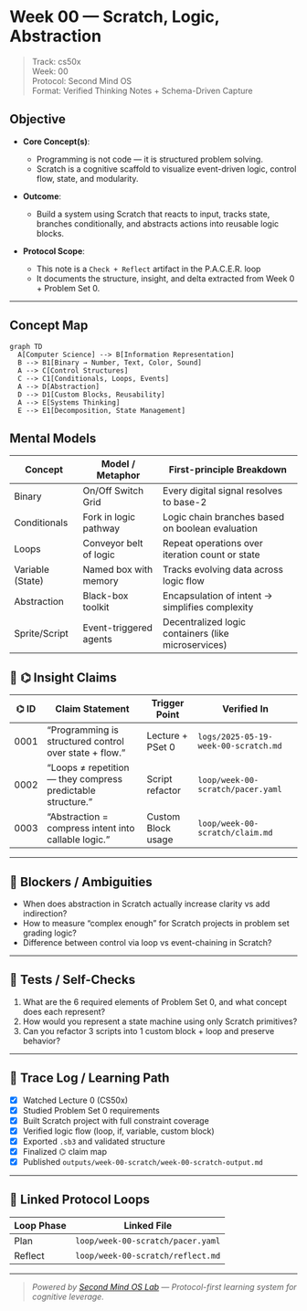 # Week 00 — Scratch, Logic, Abstraction

> Track: cs50x  
> Week: 00  
> Protocol: Second Mind OS  
> Format: Verified Thinking Notes + Schema-Driven Capture

## Objective

- **Core Concept(s)**:

  - Programming is not code — it is structured problem solving.
  - Scratch is a cognitive scaffold to visualize event-driven logic, control flow, state, and modularity.

- **Outcome**:

  - Build a system using Scratch that reacts to input, tracks state, branches conditionally, and abstracts actions into reusable logic blocks.

- **Protocol Scope**:
  - This note is a `Check + Reflect` artifact in the P.A.C.E.R. loop
  - It documents the structure, insight, and delta extracted from Week 0 + Problem Set 0.

---

## Concept Map

```mermaid
graph TD
  A[Computer Science] --> B[Information Representation]
  B --> B1[Binary → Number, Text, Color, Sound]
  A --> C[Control Structures]
  C --> C1[Conditionals, Loops, Events]
  A --> D[Abstraction]
  D --> D1[Custom Blocks, Reusability]
  A --> E[Systems Thinking]
  E --> E1[Decomposition, State Management]
```

## Mental Models

| Concept          | Model / Metaphor       | First-principle Breakdown                           |
| ---------------- | ---------------------- | --------------------------------------------------- |
| Binary           | On/Off Switch Grid     | Every digital signal resolves to base-2             |
| Conditionals     | Fork in logic pathway  | Logic chain branches based on boolean evaluation    |
| Loops            | Conveyor belt of logic | Repeat operations over iteration count or state     |
| Variable (State) | Named box with memory  | Tracks evolving data across logic flow              |
| Abstraction      | Black-box toolkit      | Encapsulation of intent → simplifies complexity     |
| Sprite/Script    | Event-triggered agents | Decentralized logic containers (like microservices) |

## 📣 ⌬ Insight Claims

| ⌬ ID | Claim Statement                                             | Trigger Point      | Verified In                          |
| ---- | ----------------------------------------------------------- | ------------------ | ------------------------------------ |
| 0001 | “Programming is structured control over state + flow.”      | Lecture + PSet 0   | `logs/2025-05-19-week-00-scratch.md` |
| 0002 | “Loops ≠ repetition — they compress predictable structure.” | Script refactor    | `loop/week-00-scratch/pacer.yaml`    |
| 0003 | “Abstraction = compress intent into callable logic.”        | Custom Block usage | `loop/week-00-scratch/claim.md`      |

---

## 🚧 Blockers / Ambiguities

- When does abstraction in Scratch actually increase clarity vs add indirection?
- How to measure “complex enough” for Scratch projects in problem set grading logic?
- Difference between control via loop vs event-chaining in Scratch?

---

## 🧪 Tests / Self-Checks

1. What are the 6 required elements of Problem Set 0, and what concept does each represent?
2. How would you represent a state machine using only Scratch primitives?
3. Can you refactor 3 scripts into 1 custom block + loop and preserve behavior?

---

## 📃 Trace Log / Learning Path

- [x] Watched Lecture 0 (CS50x)
- [x] Studied Problem Set 0 requirements
- [x] Built Scratch project with full constraint coverage
- [x] Verified logic flow (loop, if, variable, custom block)
- [x] Exported `.sb3` and validated structure
- [x] Finalized ⌬ claim map
- [x] Published `outputs/week-00-scratch/week-00-scratch-output.md`

---

## 🔁 Linked Protocol Loops

| Loop Phase | Linked File                       |
| ---------- | --------------------------------- |
| Plan       | `loop/week-00-scratch/pacer.yaml` |
| Reflect    | `loop/week-00-scratch/reflect.md` |

---

> _Powered by [Second Mind OS Lab](https://github.com/secondmindlab) — Protocol-first learning system for cognitive leverage._
